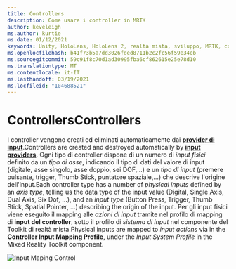 ```yaml
---
title: Controllers
description: Come usare i controller in MRTK
author: keveleigh
ms.author: kurtie
ms.date: 01/12/2021
keywords: Unity, HoloLens, HoloLens 2, realtà mista, sviluppo, MRTK, controller,
ms.openlocfilehash: b41f73b5a7dd3026fded8711b2c2fc56f59e34eb
ms.sourcegitcommit: 59c91f8c70d1ad30995fba6cf862615e25e78d10
ms.translationtype: MT
ms.contentlocale: it-IT
ms.lasthandoff: 03/19/2021
ms.locfileid: "104688521"
---
```

# <a name="controllers"></a><span data-ttu-id="21ed0-104">Controllers</span><span class="sxs-lookup"><span data-stu-id="21ed0-104">Controllers</span></span>

<span data-ttu-id="21ed0-105">I controller vengono creati ed eliminati automaticamente dai [**provider di input**](InputProviders.md).</span><span class="sxs-lookup"><span data-stu-id="21ed0-105">Controllers are created and destroyed automatically by [**input providers**](InputProviders.md).</span></span> <span data-ttu-id="21ed0-106">Ogni tipo di controller dispone di un numero di *input fisici* definito da un *tipo di asse*, indicando il tipo di dati del valore di input (digitale, asse singolo, asse doppio, sei DOF,...) e un *tipo di input* (premere pulsante, trigger, Thumb Stick, puntatore spaziale,...) che descrive l'origine dell'input.</span><span class="sxs-lookup"><span data-stu-id="21ed0-106">Each controller type has a number of *physical inputs* defined by an *axis type*, telling us the data type of the input value (Digital, Single Axis, Dual Axis, Six Dof, ...), and an *input type* (Button Press, Trigger, Thumb Stick, Spatial Pointer, ...) describing the origin of the input.</span></span> <span data-ttu-id="21ed0-107">Per gli input fisici viene eseguito il mapping alle *azioni di input* tramite nel profilo di mapping di **input del controller**, sotto il profilo di *sistema di input* nel componente del Toolkit di realtà mista.</span><span class="sxs-lookup"><span data-stu-id="21ed0-107">Physical inputs are mapped to *input actions* via in the **Controller Input Mapping Profile**, under the *Input System Profile* in the Mixed Reality Toolkit component.</span></span>

<img src="../images/input/ControllerInputMapping.png" style="max-width:100%;" alt="Input Maping Control">
